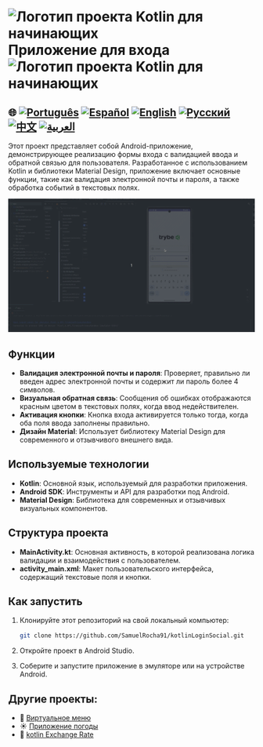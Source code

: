 
# <img src="https://italiancoders.it/wp-content/uploads/2018/01/kotlin_250x250.png" alt="Логотип проекта Kotlin для начинающих" width="52" height="30" /> Приложение для входа <img src="https://italiancoders.it/wp-content/uploads/2018/01/kotlin_250x250.png" alt="Логотип проекта Kotlin для начинающих" width="52" height="30" />

## 🌐 [![Português](https://img.shields.io/badge/Português-green)](https://github.com/SamuelRocha91/kotlinLoginSocial/blob/main/README.md) [![Español](https://img.shields.io/badge/Español-yellow)](https://github.com/SamuelRocha91/kotlinLoginSocial/blob/main/README_es.md) [![English](https://img.shields.io/badge/English-blue)](https://github.com/SamuelRocha91/kotlinLoginSocial/blob/main/README_en.md) [![Русский](https://img.shields.io/badge/Русский-lightgrey)](https://github.com/SamuelRocha91/kotlinLoginSocial/blob/main/README_ru.md) [![中文](https://img.shields.io/badge/中文-red)](https://github.com/SamuelRocha91/kotlinLoginSocial/blob/main/README_ch.md) [![العربية](https://img.shields.io/badge/العربية-orange)](https://github.com/SamuelRocha91/kotlinLoginSocial/blob/main/README_ar.md)

Этот проект представляет собой Android-приложение, демонстрирующее реализацию формы входа с валидацией ввода и обратной связью для пользователя. Разработанное с использованием Kotlin и библиотеки Material Design, приложение включает основные функции, такие как валидация электронной почты и пароля, а также обработка событий в текстовых полях.

![Предпросмотр приложения](./gifs/login.gif)

## Функции

- **Валидация электронной почты и пароля**: Проверяет, правильно ли введен адрес электронной почты и содержит ли пароль более 4 символов.
- **Визуальная обратная связь**: Сообщения об ошибках отображаются красным цветом в текстовых полях, когда ввод недействителен.
- **Активация кнопки**: Кнопка входа активируется только тогда, когда оба поля ввода заполнены правильно.
- **Дизайн Material**: Использует библиотеку Material Design для современного и отзывчивого внешнего вида.

## Используемые технологии

- **Kotlin**: Основной язык, используемый для разработки приложения.
- **Android SDK**: Инструменты и API для разработки под Android.
- **Material Design**: Библиотека для современных и отзывчивых визуальных компонентов.

## Структура проекта

- **MainActivity.kt**: Основная активность, в которой реализована логика валидации и взаимодействия с пользователем.
- **activity_main.xml**: Макет пользовательского интерфейса, содержащий текстовые поля и кнопки.

## Как запустить

1. Клонируйте этот репозиторий на свой локальный компьютер:
   ```sh
   git clone https://github.com/SamuelRocha91/kotlinLoginSocial.git
   ```

2. Откройте проект в Android Studio.

3. Соберите и запустите приложение в эмуляторе или на устройстве Android.

## Другие проекты:

- 📜 [Виртуальное меню](https://github.com/SamuelRocha91/kotlinVirtualMenu/blob/main/README_ru.md)
- ☀️ [Приложение погоды](https://github.com/SamuelRocha91/kotlinWeatherApp/blob/main/README_ru.md)
- 💱 [kotlin Exchange Rate](https://github.com/SamuelRocha91/kotlinExchangeRate/blob/main/README_ru.md)
